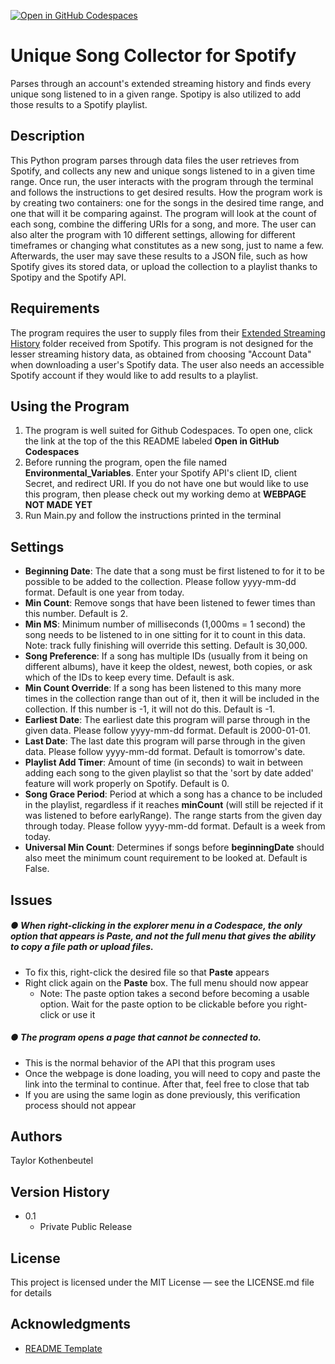 [![Open in GitHub Codespaces](https://github.com/codespaces/badge.svg)](https://codespaces.new/TKothenbeutel/Unique-Spotify-Songs?quickstart=1)

# Unique Song Collector for Spotify

Parses through an account's extended streaming history and finds every unique song listened to in a given range. Spotipy is also utilized to add those results to a Spotify playlist.

## Description

This Python program parses through data files the user retrieves from Spotify, and collects any new and unique songs listened to in a given time range. Once run, the user interacts with the program through the terminal and follows the instructions to get desired results. How the program work is by creating two containers: one for the songs in the desired time range, and one that will it be comparing against. The program will look at the count of each song, combine the differing URIs for a song, and more. The user can also alter the program with 10 different settings, allowing for different timeframes or changing what constitutes as a new song, just to name a few. Afterwards, the user may save these results to a JSON file, such as how Spotify gives its stored data, or upload the collection to a playlist thanks to Spotipy and the Spotify API.

## Requirements

The program requires the user to supply files from their <ins>Extended Streaming History</ins> folder received from Spotify. This program is not designed for the lesser streaming history data, as obtained from choosing "Account Data" when downloading a user's Spotify data. The user also needs an accessible Spotify account if they would like to add results to a playlist.

## Using the Program

1. The program is well suited for Github Codespaces. To open one, click the link at the top of the this README labeled **Open in GitHub Codespaces**
2. Before running the program, open the file named **Environmental_Variables**. Enter your Spotify API's client ID, client Secret, and redirect URI. If you do not have one but would like to use this program, then please check out my working demo at __WEBPAGE NOT MADE YET__
3. Run Main.py and follow the instructions printed in the terminal

## Settings

* **Beginning Date**: The date that a song must be first listened to for it to be possible to be added to the collection. Please follow yyyy-mm-dd format. Default is one year from today.
* **Min Count**: Remove songs that have been listened to fewer times than this number. Default is 2.
* **Min MS**: Minimum number of milliseconds (1,000ms = 1 second) the song needs to be listened to in one sitting for it to count in this data. Note: track fully finishing will override this setting. Default is 30,000.
* **Song Preference**: If a song has multiple IDs (usually from it being on different albums), have it keep the oldest, newest, both copies, or ask which of the IDs to keep every time. Default is ask.
* **Min Count Override**: If a song has been listened to this many more times in the collection range than out of it, then it will be included in the collection. If this number is -1, it will not do this. Default is -1.
* **Earliest Date**: The earliest date this program will parse through in the given data. Please follow yyyy-mm-dd format. Default is 2000-01-01.
* **Last Date**: The last date this program will parse through in the given data. Please follow yyyy-mm-dd format. Default is tomorrow's date.
* **Playlist Add Timer**: Amount of time (in seconds) to wait in between adding each song to the given playlist so that the 'sort by date added' feature will work properly on Spotify. Default is 0.
* **Song Grace Period**: Period at which a song has a chance to be included in the playlist, regardless if it reaches **minCount** (will still be rejected if it was listened to before earlyRange). The range starts from the given day through today. Please follow yyyy-mm-dd format. Default is a week from today.
* **Universal Min Count**: Determines if songs before **beginningDate** should also meet the minimum count requirement to be looked at. Default is False.

## Issues

##### &#9679; When right-clicking in the explorer menu in a Codespace, the only option that appears is **Paste**, and not the full menu that gives the ability to copy a file path or upload files.
  * To fix this, right-click the desired file so that **Paste** appears
  * Right click again on the **Paste** box. The full menu should now appear
    - Note: The paste option takes a second before becoming a usable option. Wait for the paste option to be clickable before you right-click or use it
##### &#9679; The program opens a page that cannot be connected to.
  * This is the normal behavior of the API that this program uses
  * Once the webpage is done loading, you will need to copy and paste the link into the terminal to continue. After that, feel free to close that tab
  * If you are using the same login as done previously, this verification process should not appear

## Authors

Taylor Kothenbeutel

## Version History

* 0.1
  * Private Public Release

## License

This project is licensed under the MIT License — see the LICENSE.md file for details

## Acknowledgments

* [README Template](https://gist.github.com/DomPizzie/7a5ff55ffa9081f2de27c315f5018afc)
